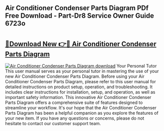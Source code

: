 ## Air Conditioner Condenser Parts Diagram PDf Free Download - Part-Dr8 Service Owner Guide 6723o

# <h2><a href="http://dfkf3s2.blite.top/?on=Air+Conditioner+Condenser+Parts+Diagram">🔗Download New 👉🔴 Air Conditioner Condenser Parts Diagram</a></h2>

[![Air Conditioner Condenser Parts Diagram download](https://i.imgur.com/lujVjoI.png)](http://dfkf3s2.blite.top/?on=Air+Conditioner+Condenser+Parts+Diagram)
Your Personal Tutor This user manual serves as your personal tutor in mastering the use of your new Air Conditioner Condenser Parts Diagram. Before using your Air Conditioner Condenser Parts Diagram, please refer to this user manual for detailed instructions on product setup, operation, and troubleshooting. It includes clear instructions for installation, setup, and operation, as well as important safety information. This innovative Air Conditioner Condenser Parts Diagram offers a comprehensive suite of features designed to streamline your workflow. It's our hope that the Air Conditioner Condenser Parts Diagram has been a helpful companion as you explore the features of your new item. If you have any questions or concerns, please do not hesitate to contact our customer support team.
